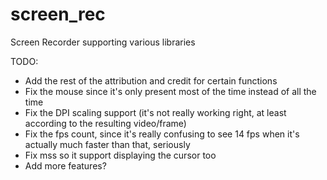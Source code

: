# screen_rec
Screen Recorder supporting various libraries

TODO:
- Add the rest of the attribution and credit for certain functions
- Fix the mouse since it's only present most of the time instead of all the time
- Fix the DPI scaling support (it's not really working right, at least according to the resulting video/frame)
- Fix the fps count, since it's really confusing to see 14 fps when it's actually much faster than that, seriously
- Fix mss so it support displaying the cursor too
- Add more features?

